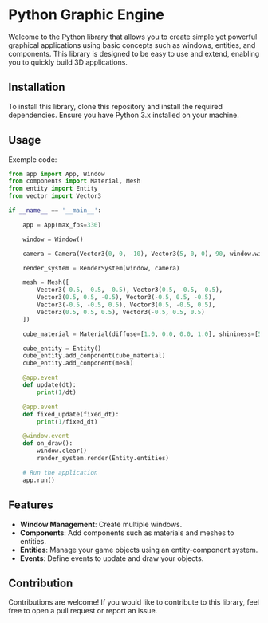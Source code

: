 # Python Graphic Engine

Welcome to the Python library that allows you to create simple yet powerful graphical applications using basic concepts such as windows, entities, and components. This library is designed to be easy to use and extend, enabling you to quickly build 3D applications.

## Installation

To install this library, clone this repository and install the required dependencies. Ensure you have Python 3.x installed on your machine.

## Usage

Exemple code:

```python
from app import App, Window
from components import Material, Mesh
from entity import Entity
from vector import Vector3

if __name__ == '__main__':

    app = App(max_fps=330)   

    window = Window()

    camera = Camera(Vector3(0, 0, -10), Vector3(5, 0, 0), 90, window.width/window.height)                    

    render_system = RenderSystem(window, camera)   

    mesh = Mesh([
        Vector3(-0.5, -0.5, -0.5), Vector3(0.5, -0.5, -0.5),
        Vector3(0.5, 0.5, -0.5), Vector3(-0.5, 0.5, -0.5),
        Vector3(-0.5, -0.5, 0.5), Vector3(0.5, -0.5, 0.5),
        Vector3(0.5, 0.5, 0.5), Vector3(-0.5, 0.5, 0.5)
    ])

    cube_material = Material(diffuse=[1.0, 0.0, 0.0, 1.0], shininess=[50.0])

    cube_entity = Entity()
    cube_entity.add_component(cube_material)
    cube_entity.add_component(mesh)

    @app.event
    def update(dt):
        print(1/dt)

    @app.event
    def fixed_update(fixed_dt):
        print(1/fixed_dt)

    @window.event
    def on_draw():
        window.clear()
        render_system.render(Entity.entities)   

    # Run the application
    app.run()
```

## Features

- **Window Management**: Create multiple windows.
- **Components**: Add components such as materials and meshes to entities.
- **Entities**: Manage your game objects using an entity-component system.
- **Events**: Define events to update and draw your objects.

## Contribution

Contributions are welcome! If you would like to contribute to this library, feel free to open a pull request or report an issue.
